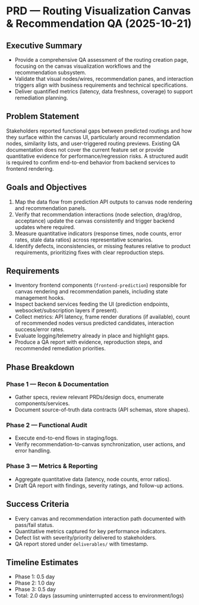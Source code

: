 # PRD — Routing Visualization Canvas & Recommendation QA (2025-10-21)

## Executive Summary
- Provide a comprehensive QA assessment of the routing creation page, focusing on the canvas visualization workflows and the recommendation subsystem.
- Validate that visual nodes/wires, recommendation panes, and interaction triggers align with business requirements and technical specifications.
- Deliver quantified metrics (latency, data freshness, coverage) to support remediation planning.

## Problem Statement
Stakeholders reported functional gaps between predicted routings and how they surface within the canvas UI, particularly around recommendation nodes, similarity lists, and user-triggered routing previews. Existing QA documentation does not cover the current feature set or provide quantitative evidence for performance/regression risks. A structured audit is required to confirm end-to-end behavior from backend services to frontend rendering.

## Goals and Objectives
1. Map the data flow from prediction API outputs to canvas node rendering and recommendation panels.
2. Verify that recommendation interactions (node selection, drag/drop, acceptance) update the canvas consistently and trigger backend updates where required.
3. Measure quantitative indicators (response times, node counts, error rates, stale data ratios) across representative scenarios.
4. Identify defects, inconsistencies, or missing features relative to product requirements, prioritizing fixes with clear reproduction steps.

## Requirements
- Inventory frontend components (`frontend-prediction`) responsible for canvas rendering and recommendation panels, including state management hooks.
- Inspect backend services feeding the UI (prediction endpoints, websocket/subscription layers if present).
- Collect metrics: API latency, frame render durations (if available), count of recommended nodes versus predicted candidates, interaction success/error rates.
- Evaluate logging/telemetry already in place and highlight gaps.
- Produce a QA report with evidence, reproduction steps, and recommended remediation priorities.

## Phase Breakdown
### Phase 1 — Recon & Documentation
- Gather specs, review relevant PRDs/design docs, enumerate components/services.
- Document source-of-truth data contracts (API schemas, store shapes).

### Phase 2 — Functional Audit
- Execute end-to-end flows in staging/logs.
- Verify recommendation-to-canvas synchronization, user actions, and error handling.

### Phase 3 — Metrics & Reporting
- Aggregate quantitative data (latency, node counts, error ratios).
- Draft QA report with findings, severity ratings, and follow-up actions.

## Success Criteria
- Every canvas and recommendation interaction path documented with pass/fail status.
- Quantitative metrics captured for key performance indicators.
- Defect list with severity/priority delivered to stakeholders.
- QA report stored under `deliverables/` with timestamp.

## Timeline Estimates
- Phase 1: 0.5 day
- Phase 2: 1.0 day
- Phase 3: 0.5 day
- Total: 2.0 days (assuming uninterrupted access to environment/logs)

